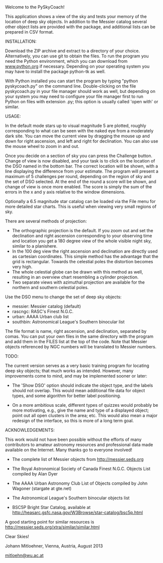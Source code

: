 Welcome to the PySkyCoach!

This application shows a view of the sky and tests your memory of the
location of deep sky objects. In addition to the Messier catalog
several other object lists are provided with the package, and 
additional lists can be prepared in CSV format.


INSTALLATION:

Download the ZIP archive and extract to a directory of your choice. 
Alternatively, you can use git to obtain the files. To run the 
program you need the Python environment, which you can download from 
www.python.org if necessary. Depending on your operating system you 
may have to install the package python-tk as well.

With Python installed you can start the program by typing "python 
pyskycoach.py" on the command line. Double-clicking on the file 
pyskycoach.py in your file manager should work as well, but depending 
on your system you may need to configure your file manager first to 
run Python on files with extension .py; this option is usually called 
'open with' or similar.


USAGE:

In the default mode stars up to visual magnitude 5 are plotted, 
roughly corresponding to what can be seen with the naked eye from a 
moderately dark site. You can move the current view by dragging the
mouse up and down for right ascension, and left and right for declination.
You can also use the mouse wheel to zoom in and out.

Once you decide on a section of sky you can press the Challenge
button. Change of view is now disabled, and your task is to click on 
the location of the DSO named in the bottom 
bar. The correct location will be shown, with a line displaying the 
difference from your estimate. The program will present a maximum of 
5 challenges per round, depending on the region of sky and the set of 
DSO selected. At the end of the round a score will be shown, and
change of view is once more enabled. The 
score is simply the sum of the errors in the x and y axis relative to 
the window dimensions.

Optionally a 6.5 magnitude star catalog can be loaded via the File
menu for more detailed star charts. This is useful when viewing 
very small regions of sky.

There are several methods of projection: 

- The orthographic projection is the default. If you zoom out and set
  the declination and right ascension corresponding to your observing 
  time and location you get a 180 degree view of the whole visible
  night sky, similar to a planishere.
- In the 100 deg view the right ascension and declination are directly 
  used as cartesian coordinates. This simple method has the advantage
  that the grid is rectangular. Towards the celestial poles the
  distortion becomes very high.
- The whole celestial globe can be drawn with this method as well,
  resulting in an overview chart resembling a cylinder projection.
- Two separate views with azimuthal projection are available for the 
  northern and southern celestial poles.  

Use the DSO menu to change the set of deep sky objects: 

- messier:  Messier catalog (default)
- rascngc:  RASC's Finest N.G.C.
- urban:    AAAA Urban club list 
- southbin: Astronomical League's Southern binocular list

The file format is name, right ascension, and declination, separated 
by comas. You can put your own files in the same directory with the 
program and add them in the FILES list at the top of the code. Note 
that Messier objects referenced by NGC numbers will be translated to 
Messier numbers.


TODO:

The current version serves as a very basic training program for 
locating deep sky objects; that much works as intended. However, many 
improvements come to mind, and may be implemented sooner or later:

- The 'Show DSO' option should indicate the object type, 
  and the labels should not overlap. This would mean additional file 
  data for object types, and some algorithm for better label 
  positioning.

- On a more ambitious scale, different types of quizzes would probably 
  be more motivating, e.g., give the name and type of a displayed 
  object; point out all open clusters in the area; etc. This would 
  also mean a major redesign of the interface, so this is more of a 
  long term goal.


ACKNOWLEDGEMENTS:

This work would not have been possible without the efforts of many 
contributors to amateur astronomy resources and professional data 
made available on the Internet. Many thanks go to everyone involved!

- The complete list of Messier objects
  from http://messier.seds.org

- The Royal Astronomical Society of Canada Finest N.G.C. Objects List 
  compiled by Alan Dyer

- The AAAA Urban Astronomy Club List of Objects
  compiled by John Wagoner (stargate at gte.net)

- The Astronomical League's Southern binocular objects list

- BSC5P Bright Star Catalog, available at
  http://heasarc.gsfc.nasa.gov/W3Browse/star-catalog/bsc5p.html

A good starting point for similar resources is 
http://messier.seds.org/xtra/similar/similar.html


Clear Skies!

Johann Mitloehner, Vienna, Austria, August 2013

mitloehn@wu.ac.at

